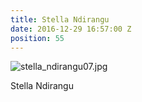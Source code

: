```yaml
---
title: Stella Ndirangu
date: 2016-12-29 16:57:00 Z
position: 55
---
```


![stella_ndirangu07.jpg](/uploads/stella_ndirangu07.jpg)

Stella Ndirangu